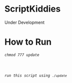 # ScriptKiddies

Under Development


# How to Run

<i>
<code>chmod 777 update
 
<i>

run this script using <code>./update
 
  



